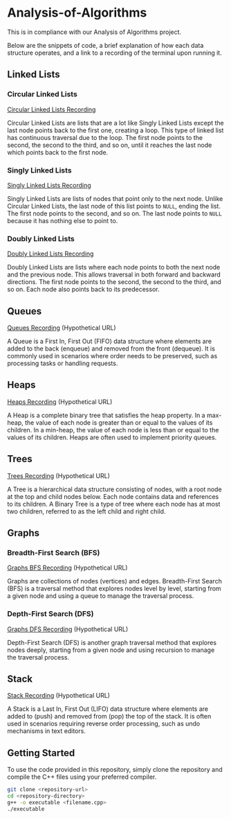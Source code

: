 # Analysis-of-Algorithms 

This is in compliance with our Analysis of Algorithms project.

Below are the snippets of code, a brief explanation of how each data structure operates, and a link to a recording of the terminal upon running it.

## Linked Lists

### Circular Linked Lists

[Circular Linked Lists Recording](https://asciinema.org/a/jJsqvGZKRlnapLmh6fs6w8Am9)

Circular Linked Lists are lists that are a lot like Singly Linked Lists except the last node points back to the first one, creating a loop. This type of linked list has continuous traversal due to the loop. The first node points to the second, the second to the third, and so on, until it reaches the last node which points back to the first node.

### Singly Linked Lists

[Singly Linked Lists Recording](https://asciinema.org/a/pk9ySwBqJ8jmcttfLzasXAMj3)

Singly Linked Lists are lists of nodes that point only to the next node. Unlike Circular Linked Lists, the last node of this list points to `NULL`, ending the list. The first node points to the second, and so on. The last node points to `NULL` because it has nothing else to point to.

### Doubly Linked Lists

[Doubly Linked Lists Recording](https://asciinema.org/a/V5nmBlKvXhCgSWfmCNHmZBuw2)

Doubly Linked Lists are lists where each node points to both the next node and the previous node. This allows traversal in both forward and backward directions. The first node points to the second, the second to the third, and so on. Each node also points back to its predecessor.

## Queues

[Queues Recording](https://asciinema.org/a/jJsqvGZKRlnapLmh6fs6w8Am9) (Hypothetical URL)

A Queue is a First In, First Out (FIFO) data structure where elements are added to the back (enqueue) and removed from the front (dequeue). It is commonly used in scenarios where order needs to be preserved, such as processing tasks or handling requests.

## Heaps

[Heaps Recording](https://asciinema.org/a/jJsqvGZKRlnapLmh6fs6w8Am9) (Hypothetical URL)

A Heap is a complete binary tree that satisfies the heap property. In a max-heap, the value of each node is greater than or equal to the values of its children. In a min-heap, the value of each node is less than or equal to the values of its children. Heaps are often used to implement priority queues.

## Trees

[Trees Recording](https://asciinema.org/a/jJsqvGZKRlnapLmh6fs6w8Am9) (Hypothetical URL)

A Tree is a hierarchical data structure consisting of nodes, with a root node at the top and child nodes below. Each node contains data and references to its children. A Binary Tree is a type of tree where each node has at most two children, referred to as the left child and right child.

## Graphs

### Breadth-First Search (BFS)

[Graphs BFS Recording](https://asciinema.org/a/jJsqvGZKRlnapLmh6fs6w8Am9) (Hypothetical URL)

Graphs are collections of nodes (vertices) and edges. Breadth-First Search (BFS) is a traversal method that explores nodes level by level, starting from a given node and using a queue to manage the traversal process.

### Depth-First Search (DFS)

[Graphs DFS Recording](https://asciinema.org/a/jJsqvGZKRlnapLmh6fs6w8Am9) (Hypothetical URL)

Depth-First Search (DFS) is another graph traversal method that explores nodes deeply, starting from a given node and using recursion to manage the traversal process.

## Stack

[Stack Recording](https://asciinema.org/a/jJsqvGZKRlnapLmh6fs6w8Am9) (Hypothetical URL)

A Stack is a Last In, First Out (LIFO) data structure where elements are added to (push) and removed from (pop) the top of the stack. It is often used in scenarios requiring reverse order processing, such as undo mechanisms in text editors.

## Getting Started

To use the code provided in this repository, simply clone the repository and compile the C++ files using your preferred compiler.

```sh
git clone <repository-url>
cd <repository-directory>
g++ -o executable <filename.cpp>
./executable
